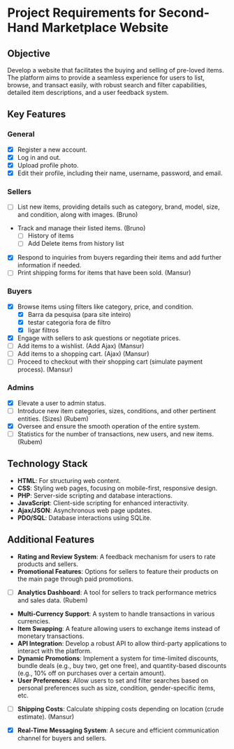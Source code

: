 # Project Requirements for Second-Hand Marketplace Website

## Objective
Develop a website that facilitates the buying and selling of pre-loved items. The platform aims to provide a seamless experience for users to list, browse, and transact easily, with robust search and filter capabilities, detailed item descriptions, and a user feedback system.

## Key Features
### General
- [X] Register a new account.
- [X] Log in and out.
- [X] Upload profile photo.
- [X] Edit their profile, including their name, username, password, and email.

### Sellers
- [ ] List new items, providing details such as category, brand, model, size, and condition, along with images. (Bruno)
- Track and manage their listed items. (Bruno)
  - [ ] History of items
  - [ ] Add Delete items from history list 
- [X] Respond to inquiries from buyers regarding their items and add further information if needed.
- [ ] Print shipping forms for items that have been sold. (Mansur)

### Buyers
- [X] Browse items using filters like category, price, and condition.
  - [X] Barra da pesquisa (para site inteiro)
  - [X] testar categoria fora de filtro
  - [X] ligar filtros
- [X] Engage with sellers to ask questions or negotiate prices.
- [ ] Add items to a wishlist. (Add Ajax) (Mansur)
- [ ] Add items to a shopping cart. (Ajax) (Mansur)
- [ ] Proceed to checkout with their shopping cart (simulate payment process). (Mansur)

### Admins
- [X] Elevate a user to admin status.
- [ ] Introduce new item categories, sizes, conditions, and other pertinent entities. (Sizes) (Rubem)
- [X] Oversee and ensure the smooth operation of the entire system.
- [ ] Statistics for the number of transactions, new users, and new items. (Rubem)

## Technology Stack
- **HTML**: For structuring web content.
- **CSS**: Styling web pages, focusing on mobile-first, responsive design.
- **PHP**: Server-side scripting and database interactions.
- **JavaScript**: Client-side scripting for enhanced interactivity.
- **Ajax/JSON**: Asynchronous web page updates.
- **PDO/SQL**: Database interactions using SQLite.

## Additional Features
- **Rating and Review System**: A feedback mechanism for users to rate products and sellers.
- **Promotional Features**: Options for sellers to feature their products on the main page through paid promotions.
- [ ] **Analytics Dashboard**: A tool for sellers to track performance metrics and sales data. (Rubem)
- **Multi-Currency Support**: A system to handle transactions in various currencies.
- **Item Swapping**: A feature allowing users to exchange items instead of monetary transactions.
- **API Integration**: Develop a robust API to allow third-party applications to interact with the platform.
- **Dynamic Promotions**: Implement a system for time-limited discounts, bundle deals (e.g., buy two, get one free), and quantity-based discounts (e.g., 10% off on purchases over a certain amount).
- **User Preferences**: Allow users to set and filter searches based on personal preferences such as size, condition, gender-specific items, etc.
- [ ] **Shipping Costs**: Calculate shipping costs depending on location (crude estimate). (Mansur)
- [X] **Real-Time Messaging System**: A secure and efficient communication channel for buyers and sellers.

